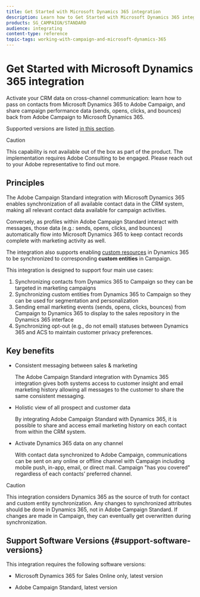```yaml
---
title: Get Started with Microsoft Dynamics 365 integration
description: Learn how to Get Started with Microsoft Dynamics 365 integration
products: SG_CAMPAIGN/STANDARD
audience: integrating
content-type: reference
topic-tags: working-with-campaign-and-microsoft-dynamics-365
---
```


# Get Started with Microsoft Dynamics 365 integration

Activate your CRM data on cross-channel communication: learn how to pass on contacts from Microsoft Dynamics 365 to Adobe Campaign, and share campaign performance data (sends, opens, clicks, and bounces) back from Adobe Campaign to Microsoft Dynamics 365.

Supported versions are listed [in this section](#support-software-versions).

>[!CAUTION]
>
>This capability is not available out of the box as part of the product. The implementation requires Adobe Consulting to be engaged. Please reach out to your Adobe representative to find out more.

## Principles

The Adobe Campaign Standard integration with Microsoft Dynamics 365 enables synchronization of all available contact data in the CRM system, making all relevant contact data available for campaign activities.

Conversely, as profiles within Adobe Campaign Standard interact with messages, those data (e.g.: sends, opens, clicks, and bounces) automatically flow into Microsoft Dynamics 365 to keep contact records complete with marketing activity as well.  

The integration also supports enabling [custom resources](../../integrating/using/d365-acs-map-campaign-custom-resources-and-dynamics-365-custom-entities.md) in Dynamics 365 to be synchronized to corresponding **custom entities** in Campaign.

This integration is designed to support four main use cases: 

1. Synchronizing contacts from Dynamics 365 to Campaign so they can be targeted in marketing campaigns
1. Synchronizing custom entities from Dynamics 365 to Campaign so they can be used for segmentation and personalization
1. Sending email marketing events (sends, opens, clicks, bounces) from Campaign to Dynamics 365 to display to the sales repository in the Dynamics 365 interface
1. Synchronizing opt-out (e.g., do not email) statuses between Dynamics 365 and ACS to maintain customer privacy preferences.

## Key benefits

* Consistent messaging between sales & marketing

  The Adobe Campaign Standard integration with Dynamics 365 integration gives both systems access to customer insight and email marketing history allowing all messages to the customer to share the same consistent messaging.

* Holistic view of all prospect and customer data

  By integrating Adobe Campaign Standard with Dynamics 365, it is possible to share and access email marketing history on each contact from within the CRM system.

* Activate Dynamics 365 data on any channel

  With contact data synchronized to Adobe Campaign, communications can be sent on any online or offline channel with Campaign including mobile push, in-app, email, or direct mail. Campaign "has you covered" regardless of each contacts’ preferred channel.  

>[!CAUTION]
>
>This integration considers Dynamics 365 as the source of truth for contact and custom entity synchronization.  Any 
>changes to synchronized attributes should be done in Dynamics 365, not in Adobe Campaign Standard.  If changes are 
>made in Campaign, they can eventually get overwritten during synchronization.

## Support Software Versions {#support-software-versions}

This integration requires the following software versions:

* Microsoft Dynamics 365 for Sales Online only, latest version

* Adobe Campaign Standard, latest version
